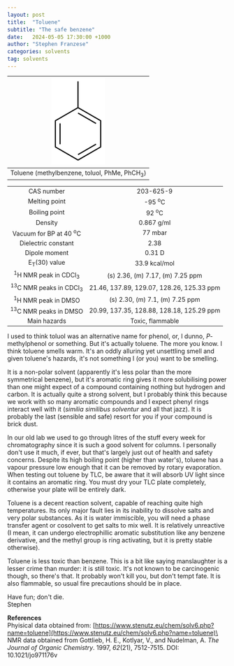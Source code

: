 ```yaml
---
layout: post
title:  "Toluene"
subtitle: "The safe benzene"
date:   2024-05-05 17:30:00 +1000
author: "Stephen Franzese"
categories: solvents
tag: solvents
---
```



|![toluene](/assets/toluene.png)|
|:---:|
|Toluene (methylbenzene, toluol, PhMe, PhCH<sub>3</sub>)|

|  |  |
| :----------------: | :-----------------: |
| CAS number       | 	203-625-9      |
| Melting point |   -95 <sup>o</sup>C  |
| Boiling point |  92 <sup>o</sup>C |
|    Density    |       0.867 g/ml      |
| Vacuum for BP at 40 <sup>o</sup>C |     77 mbar     |
| Dielectric constant | 2.38 |
| Dipole moment|  0.31 D |
| E<sub>T</sub>(30) value | 33.9 kcal/mol |
| <sup>1</sup>H NMR peak in CDCl<sub>3</sub>| (s) 2.36, (m) 7.17, (m) 7.25  ppm |
| <sup>13</sup>C NMR peaks in CDCl<sub>3</sub>| 21.46, 137.89, 129.07, 128.26, 125.33 ppm |
| <sup>1</sup>H NMR peak in DMSO | (s) 2.30, (m) 7.1, (m) 7.25 ppm |
| <sup>13</sup>C NMR peaks in DMSO | 20.99, 137.35, 128.88, 128.18, 125.29 ppm |
| Main hazards  | Toxic, flammable |

I used to think toluol was an alternative name for phenol, or, I dunno, *P*-methylphenol or something. But it's actually toluene. The more you know. I think toluene smells warm. It's an oddly alluring yet unsettling smell and given toluene's hazards, it's not something I (or you) want to be smelling.

It is a non-polar solvent (apparently it's less polar than the more symmetrical benzene), but it's aromatic ring gives it more solubilising power than one might expect of a compound containing nothing but hydrogen and carbon. It is actually quite a strong solvent, but I probably think this because we work with so many aromatic compounds and I expect phenyl rings interact well with it (*similia similibus solventur* and all that jazz). It is probably the last (sensible and safe) resort for you if your compound is brick dust.

In our old lab we used to go through litres of the stuff every week for chromatography since it is such a good solvent for columns. I personally don't use it much, if ever, but that's largely just out of health and safety concerns. Despite its high boiling point (higher than water's), toluene has a vapour pressure low enough that it can be removed by rotary evaporation. When testing out toluene by TLC, be aware that it will absorb UV light since it contains an aromatic ring. You must dry your TLC plate completely, otherwise your plate will be entirely dark.

Toluene is a decent reaction solvent, capable of reaching quite high temperatures. Its only major fault lies in its inability to dissolve salts and very polar substances. As it is water immiscible, you will need a phase transfer agent or cosolvent to get salts to mix well. It is relatively unreactive (I mean, it can undergo electrophillic aromatic substitution like any benzene derivative, and the methyl group is ring activating, but it is pretty stable otherwise).

Toluene is less toxic than benzene. This is a bit like saying manslaughter is a lesser crime than murder: it is still toxic. It's not known to be carcinogenic though, so there's that. It probably won't kill you, but don't tempt fate. It is also flammable, so usual fire precautions should be in place.

Have fun; don't die.\
Stephen

**References**\
Phyisical data obtained from: [https://www.stenutz.eu/chem/solv6.php?name=toluene](https://www.stenutz.eu/chem/solv6.php?name=toluene)\
NMR data obtained from Gottlieb, H. E., Kotlyar, V., and Nudelman, A. *The Journal of Organic Chemistry*. 1997, *62*(21), 7512-7515. DOI: 10.1021/jo971176v
